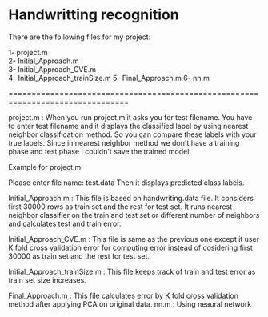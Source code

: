 Handwritting recognition
===============================================================================


There are the following files for my project:	
								
1- project.m                                                                    
2- Initial_Approach.m                                                           
3- Initial_Approach_CVE.m                                                       
4- Initial_Approach_trainSize.m
5- Final_Approach.m
6- nn.m


================================================================================


project.m : When you run project.m it asks you for test filename. 
            You have to enter test filename and it displays the classified label by using nearest neighbor classification method.
            So you can compare these labels with your true labels.
			Since in nearest neighbor method we don't have a training phase and test phase I couldn't save the trained model.
			
Example for project.m:

Please enter file name: test.data
Then it displays predicted class labels.


Initial_Approach.m : This file is based on handwriting.data file. It considers first 30000 rows as train set and the rest for test set.
                     It runs nearest neighbor classifier on the train and test set or different number of neighbors and calculates test and train error.

Initial_Approach_CVE.m :  This file is same as the previous one except it user K fold cross validation error for computing error 
                          instead of cosidering first 30000 as train set and the rest for test set. 

Initial_Approach_trainSize.m : This file keeps track of train and test error as train set size increases.

Final_Approach.m : This file calculates error by K fold cross validation method after applying PCA on original data.
nn.m : Using neaural network
